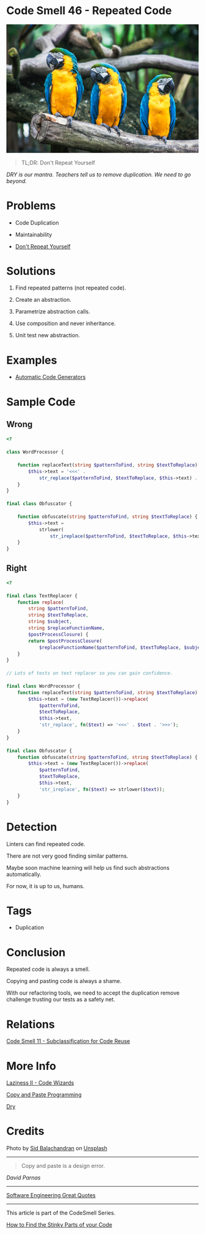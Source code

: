 # Code Smell 46 - Repeated Code

![Code Smell 46 - Repeated Code](Code%20Smell%2046%20-%20Repeated%20Code.jpg)

> TL;DR: Don't Repeat Yourself

*DRY is our mantra. Teachers tell us to remove duplication. We need to go beyond.*

# Problems

- Code Duplication

- Maintainability

- [Don't Repeat Yourself](https://en.wikipedia.org/wiki/Don%27t_repeat_yourself)

# Solutions

1. Find repeated patterns (not repeated code).

2. Create an abstraction.

3. Parametrize abstraction calls.

4. Use composition and never inheritance.

5. Unit test new abstraction.

# Examples

- [Automatic Code Generators](https://github.com/mcsee/Software-Design-Articles/tree/main/Articles/Theory/Laziness%20II%20-%20Code%20Wizards/readme.md)

# Sample Code

## Wrong

[Gist Url]: # (https://gist.github.com/mcsee/b6df5d98efbecc9be783006d364e63f8)
```php
<?

class WordProcessor {

    function replaceText(string $patternToFind, string $textToReplace) {
        $this->text = '<<<' . 
            str_replace($patternToFind, $textToReplace, $this->text) . '>>>';
    }
}

final class Obfuscator {

    function obfuscate(string $patternToFind, string $textToReplace) {
        $this->text = 
            strlower(
                str_ireplace($patternToFind, $textToReplace, $this->text));
    }
}
```

## Right

[Gist Url]: # (https://gist.github.com/mcsee/4eb63e5acfcdda39b24e3f6a73eb0bdb)
```php
<?

final class TextReplacer {
    function replace(
        string $patternToFind, 
        string $textToReplace, 
        string $subject, 
        string $replaceFunctionName, 
        $postProcessClosure) {
        return $postProcessClosure(
            $replaceFunctionName($patternToFind, $textToReplace, $subject));
    }
}

// Lots of tests on text replacer so you can gain confidence.

final class WordProcessor {
    function replaceText(string $patternToFind, string $textToReplace) {
        $this->text = (new TextReplacer())->replace(
            $patternToFind, 
            $textToReplace, 
            $this->text, 
            'str_replace', fn($text) => '<<<' . $text . '>>>');
    }
}

final class Obfuscator {
    function obfuscate(string $patternToFind, string $textToReplace) {
        $this->text = (new TextReplacer())->replace(
            $patternToFind, 
            $textToReplace, 
            $this->text, 
            'str_ireplace', fn($text) => strlower($text));
    }
}
```

# Detection

Linters can find repeated code. 

There are not very good finding similar patterns. 

Maybe soon machine learning will help us find such abstractions automatically. 

For now, it is up to us, humans.

# Tags

- Duplication

# Conclusion

Repeated code is always a smell. 

Copying and pasting code is always a shame.

With our refactoring tools, we need to accept the duplication remove challenge trusting our tests as a safety net.

# Relations

[Code Smell 11 - Subclassification for Code Reuse](https://github.com/mcsee/Software-Design-Articles/tree/main/Articles/Code%20Smells/Code%20Smell%2011%20-%20Subclassification%20for%20Code%20Reuse/readme.md)

# More Info

[Laziness II - Code Wizards](https://github.com/mcsee/Software-Design-Articles/tree/main/Articles/Theory/Laziness%20II%20-%20Code%20Wizards/readme.md)

[Copy and Paste Programming](https://en.wikipedia.org/wiki/Copy_and_paste_programming)

[Dry](https://deepdive.hashnode.dev/dry-dont-repeat-yourself)

# Credits

Photo by [Sid Balachandran](https://unsplash.com/@itookthose) on [Unsplash](https://unsplash.com/s/photos/parrot)

* * *

> Copy and paste is a design error. 

_David Parnas_
 
* * *
 
[Software Engineering Great Quotes](https://github.com/mcsee/Software-Design-Articles/tree/main/Articles/Quotes/Software%20Engineering%20Great%20Quotes/readme.md)

* * *

This article is part of the CodeSmell Series.

[How to Find the Stinky Parts of your Code](https://github.com/mcsee/Software-Design-Articles/tree/main/Articles/Code%20Smells/How%20to%20Find%20the%20Stinky%20parts%20of%20your%20Code/readme.md)